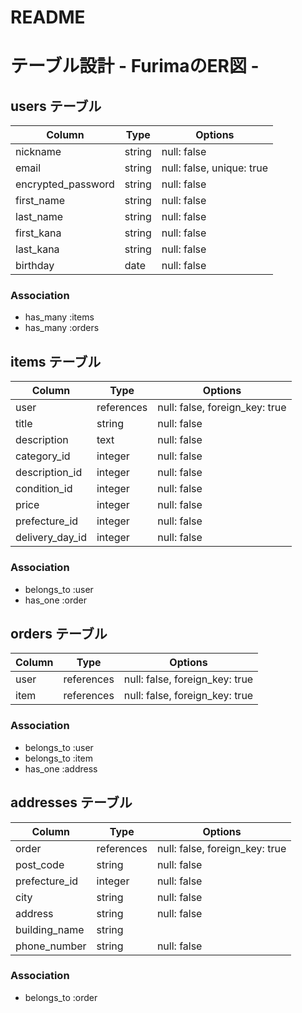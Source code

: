 # README

# テーブル設計 - FurimaのER図 -

## users テーブル

| Column             | Type   | Options                   |
| ------------------ | ------ | ------------------------- |
| nickname           | string | null: false               |
| email              | string | null: false, unique: true |
| encrypted_password | string | null: false               |
| first_name         | string | null: false               |
| last_name          | string | null: false               |
| first_kana         | string | null: false               |
| last_kana          | string | null: false               |
| birthday           | date   | null: false               |

### Association
- has_many :items
- has_many :orders


## items テーブル

| Column           | Type       | Options                         |
| ---------------- | ---------- | ------------------------------- |
| user             | references | null: false, foreign_key: true  |
| title            | string     | null: false                     |
| description      | text       | null: false                     |
| category_id      | integer    | null: false                     |
| description_id   | integer    | null: false                     |
| condition_id     | integer    | null: false                     |
| price            | integer    | null: false                     |
| prefecture_id    | integer    | null: false                     |
| delivery_day_id  | integer    | null: false                     |

### Association
- belongs_to :user
- has_one :order


## orders テーブル

| Column          | Type       | Options                         |
| --------------- | ---------- | ------------------------------- |
| user            | references | null: false, foreign_key: true  |
| item            | references | null: false, foreign_key: true  |

### Association
- belongs_to :user
- belongs_to :item
- has_one :address


## addresses テーブル

| Column        | Type       | Options                        |
|---------------|------------|--------------------------------|
| order         | references | null: false, foreign_key: true |
| post_code     | string     | null: false                    |
| prefecture_id | integer    | null: false                    |
| city          | string     | null: false                    |
| address       | string     | null: false                    |
| building_name | string     |                                |
| phone_number  | string     | null: false                    |

### Association
- belongs_to :order